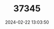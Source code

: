---
title: "37345"
category: "Kibatalia puberula"
draft: false
date: 2024-02-22 13:03:50
languages:
  Filipino; Pilipino: ["Pasnít-Mabólo"]
---